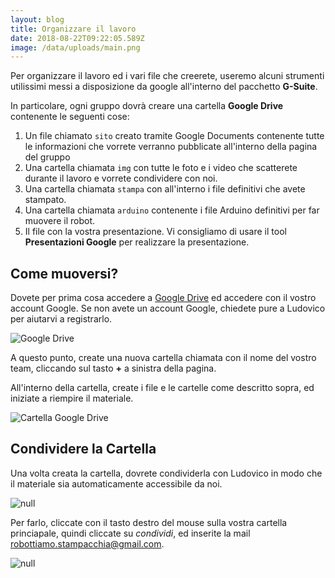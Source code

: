 ```yaml
---
layout: blog
title: Organizzare il lavoro
date: 2018-08-22T09:22:05.589Z
image: /data/uploads/main.png
---
```

Per organizzare il lavoro ed i vari file che creerete, useremo alcuni strumenti utilissimi messi a disposizione da google all'interno del pacchetto **G-Suite**.

In particolare, ogni gruppo dovrà creare una cartella  **Google Drive** contenente le seguenti cose:

1. Un file chiamato `sito` creato tramite Google Documents contenente tutte le informazioni che vorrete verranno pubblicate all'interno della pagina del gruppo
2. Una cartella chiamata `img` con tutte le foto e i video che scatterete durante il lavoro e vorrete condividere con noi.
3. Una cartella chiamata `stampa` con all'interno i file definitivi che avete stampato.
4. Una cartella chiamata `arduino` contenente i file Arduino definitivi per far muovere il robot.
5. Il file con la vostra presentazione. Vi consigliamo di usare il tool **Presentazioni Google** per realizzare la presentazione.

## Come muoversi?

Dovete per prima cosa accedere a [Google Drive](https://drive.google.com/drive/my-drive) ed accedere con il vostro account Google. Se non avete un account Google, chiedete pure a Ludovico per aiutarvi a registrarlo.

![Google Drive](/data/uploads/schermata-2018-08-22-alle-13.34.10.png)

A questo punto, create una nuova cartella chiamata con il nome del vostro team, cliccando sul tasto **+** a sinistra della pagina.

All'interno della cartella, create i file e le cartelle come descritto sopra, ed iniziate a riempire il materiale.

![Cartella Google Drive](/data/uploads/schermata-2018-08-22-alle-13.40.28.png)

## Condividere la Cartella

Una volta creata la cartella, dovrete condividerla con Ludovico in modo che il materiale sia automaticamente accessibile da noi. 

![null](/data/uploads/schermata-2018-08-22-alle-13.42.24.png)

Per farlo, cliccate con il tasto destro del mouse sulla vostra cartella princiapale, quindi cliccate su _condividi_, ed inserite la mail robottiamo.stampacchia@gmail.com.

![null](/data/uploads/schermata-2018-08-22-alle-13.42.10.png)
